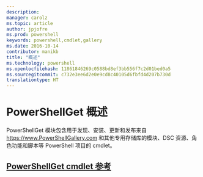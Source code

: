 ```yaml
---
description: 
manager: carolz
ms.topic: article
author: jpjofre
ms.prod: powershell
keywords: powershell,cmdlet,gallery
ms.date: 2016-10-14
contributor: manikb
title: "概述"
ms.technology: powershell
ms.openlocfilehash: 11861846269c0588bd8ef3bb556f7c2d01bed0a5
ms.sourcegitcommit: c732e3ee6d2e0e9cd8c40105d6fbfd4d207b730d
translationtype: HT
---
```

# <a name="powershellget-overview"></a>PowerShellGet 概述

PowerShellGet 模块包含用于发现、安装、更新和发布来自 https://www.PowerShellGallery.com 和其他专用存储库的模块、DSC 资源、角色功能和脚本等 PowerShell 项目的 cmdlet。

## <a name="powershellget-cmdlet-referencepsgetcmdletsreferencemd"></a>[PowerShellGet cmdlet 参考](./psget_cmdlets_reference.md)

